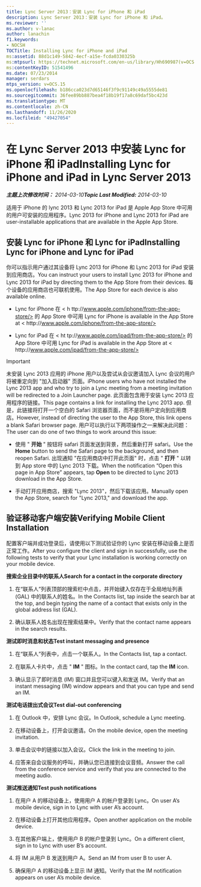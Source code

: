 ```yaml
---
title: Lync Server 2013：安装 Lync for iPhone 和 iPad
description: Lync Server 2013：安装 Lync for iPhone 和 iPad。
ms.reviewer: ''
ms.author: v-lanac
author: lanachin
f1.keywords:
- NOCSH
TOCTitle: Installing Lync for iPhone and iPad
ms:assetid: 88d1c149-5842-4ecf-a15e-fcda0330325b
ms:mtpsurl: https://technet.microsoft.com/en-us/library/Hh690987(v=OCS.15)
ms:contentKeyID: 51541496
ms.date: 07/23/2014
manager: serdars
mtps_version: v=OCS.15
ms.openlocfilehash: b186cca023d7d65146f3f9c91149c49a5555de81
ms.sourcegitcommit: 36fee89bb887bea4f18b19f17a8c69daf5bc423d
ms.translationtype: MT
ms.contentlocale: zh-CN
ms.lasthandoff: 11/26/2020
ms.locfileid: "49427054"
---
```

# <a name="installing-lync-for-iphone-and-ipad-in-lync-server-2013"></a><span data-ttu-id="a9fa7-103">在 Lync Server 2013 中安装 Lync for iPhone 和 iPad</span><span class="sxs-lookup"><span data-stu-id="a9fa7-103">Installing Lync for iPhone and iPad in Lync Server 2013</span></span>

<div data-xmlns="http://www.w3.org/1999/xhtml">

<div class="topic" data-xmlns="http://www.w3.org/1999/xhtml" data-msxsl="urn:schemas-microsoft-com:xslt" data-cs="https://msdn.microsoft.com/">

<div data-asp="https://msdn2.microsoft.com/asp">



</div>

<div id="mainSection">

<div id="mainBody"><span data-ttu-id="a9fa7-104">

<span> </span></span><span class="sxs-lookup"><span data-stu-id="a9fa7-104">

<span> </span></span></span>

<span data-ttu-id="a9fa7-105">_**主题上次修改时间：** 2014-03-10_</span><span class="sxs-lookup"><span data-stu-id="a9fa7-105">_**Topic Last Modified:** 2014-03-10_</span></span>

<span data-ttu-id="a9fa7-106">适用于 iPhone 的 lync 2013 和 Lync 2013 for iPad 是 Apple App Store 中可用的用户可安装的应用程序。</span><span class="sxs-lookup"><span data-stu-id="a9fa7-106">Lync 2013 for iPhone and Lync 2013 for iPad are user-installable applications that are available in the Apple App Store.</span></span>

<div>

## <a name="installing-lync-for-iphone-and-lync-for-ipad"></a><span data-ttu-id="a9fa7-107">安装 Lync for iPhone 和 Lync for iPad</span><span class="sxs-lookup"><span data-stu-id="a9fa7-107">Installing Lync for iPhone and Lync for iPad</span></span>

<span data-ttu-id="a9fa7-108">你可以指示用户通过其设备将 Lync 2013 for iPhone 和 Lync 2013 for iPad 安装到应用商店。</span><span class="sxs-lookup"><span data-stu-id="a9fa7-108">You can instruct your users to install Lync 2013 for iPhone and Lync 2013 for iPad by directing them to the App Store from their devices.</span></span> <span data-ttu-id="a9fa7-109">每个设备的应用商店也可联机使用。</span><span class="sxs-lookup"><span data-stu-id="a9fa7-109">The App Store for each device is also available online.</span></span>

  - <span data-ttu-id="a9fa7-110">Lync for iPhone 在 \< h<span> ttp://www.apple.com/iphone/from-the-app-store/> 的 App Store 中可用 </span></span><span class="sxs-lookup"><span data-stu-id="a9fa7-110">Lync for iPhone is available in the App Store at \< h<span></span>ttp://www.apple.com/iphone/from-the-app-store/></span></span>

  - <span data-ttu-id="a9fa7-111">Lync for iPad 在 \< ht<span> tp://www.apple.com/ipad/from-the-app-store/> 的 App Store 中可用 </span></span><span class="sxs-lookup"><span data-stu-id="a9fa7-111">Lync for iPad is available in the App Store at \< ht<span></span>tp://www.apple.com/ipad/from-the-app-store/></span></span>

<div>


> [!IMPORTANT]  
> <span data-ttu-id="a9fa7-112">未安装 Lync 2013 应用的 iPhone 用户以及尝试从会议邀请加入 Lync 会议的用户将被重定向到 "加入启动器" 页面。</span><span class="sxs-lookup"><span data-stu-id="a9fa7-112">iPhone users who have not installed the Lync 2013 app and who try to join a Lync meeting from a meeting invitation will be redirected to a Join Launcher page.</span></span> <span data-ttu-id="a9fa7-113">此页面包含用于安装 Lync 2013 应用程序的链接。</span><span class="sxs-lookup"><span data-stu-id="a9fa7-113">This page contains a link for installing the Lync 2013 app.</span></span> <span data-ttu-id="a9fa7-114">但是，此链接将打开一个空白的 Safari 浏览器页面，而不是将用户定向到应用商店。</span><span class="sxs-lookup"><span data-stu-id="a9fa7-114">However, instead of directing the user to the App Store, this link opens a blank Safari browser page.</span></span> <span data-ttu-id="a9fa7-115">用户可以执行以下两项操作之一来解决此问题：</span><span class="sxs-lookup"><span data-stu-id="a9fa7-115">The user can do one of two things to work around this issue:</span></span> 
> <UL>
> <LI>
> <P><span data-ttu-id="a9fa7-116">使用 " <STRONG>开始</STRONG> " 按钮将 safari 页面发送到背景，然后重新打开 safari。</span><span class="sxs-lookup"><span data-stu-id="a9fa7-116">Use the <STRONG>Home</STRONG> button to send the Safari page to the background, and then reopen Safari.</span></span> <span data-ttu-id="a9fa7-117">出现通知 "在应用商店中打开此页面" 时，点击 " <STRONG>打开</STRONG> " 以转到 App store 中的 Lync 2013 下载。</span><span class="sxs-lookup"><span data-stu-id="a9fa7-117">When the notification “Open this page in App Store” appears, tap <STRONG>Open</STRONG> to be directed to Lync 2013 download in the App Store.</span></span></P>
> <LI>
> <P><span data-ttu-id="a9fa7-118">手动打开应用商店，搜索 "Lync 2013"，然后下载该应用。</span><span class="sxs-lookup"><span data-stu-id="a9fa7-118">Manually open the App Store, search for "Lync 2013," and download the app.</span></span></P></LI></UL>



</div>

</div>

<div>

## <a name="verifying-mobile-client-installation"></a><span data-ttu-id="a9fa7-119">验证移动客户端安装</span><span class="sxs-lookup"><span data-stu-id="a9fa7-119">Verifying Mobile Client Installation</span></span>

<span data-ttu-id="a9fa7-120">配置客户端并成功登录后，请使用以下测试验证你的 Lync 安装在移动设备上是否正常工作。</span><span class="sxs-lookup"><span data-stu-id="a9fa7-120">After you configure the client and sign in successfully, use the following tests to verify that your Lync installation is working correctly on your mobile device.</span></span>

<span data-ttu-id="a9fa7-121">**搜索企业目录中的联系人**</span><span class="sxs-lookup"><span data-stu-id="a9fa7-121">**Search for a contact in the corporate directory**</span></span>

1.  <span data-ttu-id="a9fa7-122">在“联系人”列表顶部的搜索栏中点击，并开始键入仅存在于全局地址列表 (GAL) 中的联系人的姓名。</span><span class="sxs-lookup"><span data-stu-id="a9fa7-122">In the Contacts list, tap inside the search bar at the top, and begin typing the name of a contact that exists only in the global address list (GAL).</span></span>

2.  <span data-ttu-id="a9fa7-123">确认联系人姓名出现在搜索结果中。</span><span class="sxs-lookup"><span data-stu-id="a9fa7-123">Verify that the contact name appears in the search results.</span></span>

<span data-ttu-id="a9fa7-124">**测试即时消息和状态**</span><span class="sxs-lookup"><span data-stu-id="a9fa7-124">**Test instant messaging and presence**</span></span>

1.  <span data-ttu-id="a9fa7-125">在“联系人”列表中，点击一个联系人。</span><span class="sxs-lookup"><span data-stu-id="a9fa7-125">In the Contacts list, tap a contact.</span></span>

2.  <span data-ttu-id="a9fa7-126">在联系人卡片中，点击 " **IM** " 图标。</span><span class="sxs-lookup"><span data-stu-id="a9fa7-126">In the contact card, tap the **IM** icon.</span></span>

3.  <span data-ttu-id="a9fa7-127">确认显示了即时消息 (IM) 窗口并且您可以键入和发送 IM。</span><span class="sxs-lookup"><span data-stu-id="a9fa7-127">Verify that an instant messaging (IM) window appears and that you can type and send an IM.</span></span>

<span data-ttu-id="a9fa7-128">**测试电话拨出式会议**</span><span class="sxs-lookup"><span data-stu-id="a9fa7-128">**Test dial-out conferencing**</span></span>

1.  <span data-ttu-id="a9fa7-129">在 Outlook 中，安排 Lync 会议。</span><span class="sxs-lookup"><span data-stu-id="a9fa7-129">In Outlook, schedule a Lync meeting.</span></span>

2.  <span data-ttu-id="a9fa7-130">在移动设备上，打开会议邀请。</span><span class="sxs-lookup"><span data-stu-id="a9fa7-130">On the mobile device, open the meeting invitation.</span></span>

3.  <span data-ttu-id="a9fa7-131">单击会议中的链接以加入会议。</span><span class="sxs-lookup"><span data-stu-id="a9fa7-131">Click the link in the meeting to join.</span></span>

4.  <span data-ttu-id="a9fa7-132">应答来自会议服务的呼叫，并确认您已连接到会议音频。</span><span class="sxs-lookup"><span data-stu-id="a9fa7-132">Answer the call from the conference service and verify that you are connected to the meeting audio.</span></span>

<span data-ttu-id="a9fa7-133">**测试推送通知**</span><span class="sxs-lookup"><span data-stu-id="a9fa7-133">**Test push notifications**</span></span>

1.  <span data-ttu-id="a9fa7-134">在用户 A 的移动设备上，使用用户 A 的帐户登录到 Lync。</span><span class="sxs-lookup"><span data-stu-id="a9fa7-134">On user A’s mobile device, sign in to Lync with user A’s account.</span></span>

2.  <span data-ttu-id="a9fa7-135">在移动设备上打开其他应用程序。</span><span class="sxs-lookup"><span data-stu-id="a9fa7-135">Open another application on the mobile device.</span></span>

3.  <span data-ttu-id="a9fa7-136">在其他客户端上，使用用户 B 的帐户登录到 Lync。</span><span class="sxs-lookup"><span data-stu-id="a9fa7-136">On a different client, sign in to Lync with user B’s account.</span></span>

4.  <span data-ttu-id="a9fa7-137">将 IM 从用户 B 发送到用户 A。</span><span class="sxs-lookup"><span data-stu-id="a9fa7-137">Send an IM from user B to user A.</span></span>

5.  <span data-ttu-id="a9fa7-138">确保用户 A 的移动设备上显示 IM 通知。</span><span class="sxs-lookup"><span data-stu-id="a9fa7-138">Verify that the IM notification appears on user A’s mobile device.</span></span>

<span data-ttu-id="a9fa7-139"></div>

</div>

<span> </span>

</div>

</div>

</span><span class="sxs-lookup"><span data-stu-id="a9fa7-139"></div>

</div>

<span> </span>

</div>

</div>

</span></span></div>

